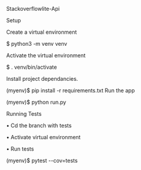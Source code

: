 Stackoverflowlite-Api

Setup

Create a virtual environment

$ python3 -m venv venv

Activate the virtual environment

$ . venv/bin/activate

Install project dependancies.

(myenv)$ pip install -r requirements.txt
Run the app

(myenv)$ python run.py

Running Tests

•	Cd the branch with tests

•	Activate virtual environment

•	Run tests

(myenv)$ pytest --cov=tests
